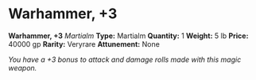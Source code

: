 # Warhammer, +3

**Warhammer, +3**
_Martialm_
**Type:** Martialm
**Quantity:** 1
**Weight:** 5 lb
**Price:** 40000 gp
**Rarity:** Veryrare
**Attunement:** None

*You have a +3 bonus to attack and damage rolls made with this magic weapon.*